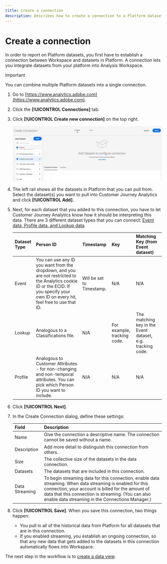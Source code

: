 ```yaml
---
title: Create a connection
description: Describes how to create a connection to a Platform dataset in Customer Journey Analytics.
---
```


# Create a connection

In order to report on Platform datasets, you first have to establish a connection between Workspace and datasets in Platform. A connection lets you integrate datasets from your platform into Analysis Workspace. 

>[!IMPORTANT]
>You can combine multiple Platform datasets into a single connection.

1. Go to [https://www.analytics.adobe.com](https://www.analytics.adobe.com).

1. Click the **[!UICONTROL Connections]** tab.

1. Click **[!UICONTROL Create new connection]** on the top right.

    ![](assets/create-connection.png)

1. The left rail shows all the datasets in Platform that you can pull from. Select the dataset(s) you want to pull into Customer Journey Analytics and click **[!UICONTROL Add]**.

1. Next, for each dataset that you added to this connection, you have to let Customer Journey Analytics know how it should be interpreting this data. There are 3 different dataset types that you can connect: [Event data, Profile data, and Lookup data](/help/getting-started/cja-getting-started.md).

    |Dataset Type|Person ID|Timestamp|Key|Matching Key (from Event dataset)|
    |---|---|---|---|---|
    |Event|You can use any ID you want from the dropdown, and you are not restricted to the Analytics cookie ID or the ECID. If you specify your own ID on every hit, feel free to use that ID. |Will be set to Timestamp.|N/A|N/A|
    |Lookup|Analogous to a Classifications file.|N/A|For example, tracking code.|The matching key in the Event dataset, e.g. tracking code.|
    |Profile|Analogous to Customer Attributes - for non-changing and non-temporal attributes. You can pick which Person ID you want to include. |N/A|N/A|N/A|

1. Click **[!UICONTROL Next]**.

1. In the Create Connection dialog, define these settings:

    |Field|Description|
    |---|---|
    |Name|Give the connection a descriptive name. The connection cannot be saved without a name.|
    |Description|Add more detail to distinguish this connection from others.|
    |Size|The collective size of the datasets in the data connection.|
    |Datasets|The datasets that are included in this connection.|
    |Data Streaming|To begin streaming data for this connection, enable data streaming. When data streaming is enabled for this connection, your account is billed for the amount of data that this connection is streaming. (You can also enable data streaming in the Connections Manager.)|
    
1. Click **[!UICONTROL Save]**. When you save this connection, two things happen:

    * You pull in all of the historical data from Platform for all datasets that are in this connection.
    * If you enabled streaming, you establish an ongoing connection, so that any new data that gets added to the datasets in this connection automatically flows into Workspace.

The next step in the workflow is to [create a data view](/help/data-views/create-dataview.md).
